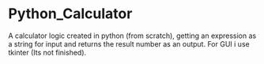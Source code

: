 # Python_Calculator
A calculator logic created in python (from scratch), getting an expression as a string for input and returns the result number as an output.
For GUI i use tkinter (Its not finished).
